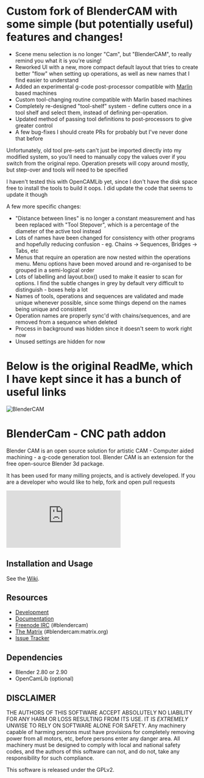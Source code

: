 # Custom fork of BlenderCAM with some simple (but potentially useful) features and changes!

* Scene menu selection is no longer "Cam", but "BlenderCAM", to really remind you what it is you're using!
* Reworked UI with a new, more compact default layout that tries to create better "flow" when setting up operations, as well as new names that I find easier to understand
* Added an experimental g-code post-processor compatible with [Marlin](https://github.com/MarlinFirmware/Marlin) based machines
* Custom tool-changing routine compatible with Marlin based machines
* Completely re-designed "tool-shelf" system - define cutters once in a tool shelf and select them, instead of defining per-operation. 
* Updated method of passing tool definitions to post-processors to give greater control
* A few bug-fixes I should create PRs for probably but I've never done that before

Unfortunately, old tool pre-sets can't just be imported directly into my modified system, so you'll need to manually copy the values over if you switch from the original repo. Operation presets will copy around mostly, but step-over and tools will need to be specified

I haven't tested this with OpenCAMLib yet, since I don't have the disk space free to install the tools to build it oops. I did update the code that seems to update it though

A few more specific changes: 

* "Distance between lines" is no longer a constant measurement and has been replaced with "Tool Stepover", which is a percentage of the diameter of the active tool instead
* Lots of names have been changed for consistency with other programs and hopefully reducing confusion - eg. Chains -> Sequences, Bridges -> Tabs, etc
* Menus that require an operation are now nested within the operations menu. Menu options have been moved around and re-organised to be grouped in a semi-logical order
* Lots of labelling and layout.box() used to make it easier to scan for options. I find the subtle changes in grey by default very difficult to distinguish - boxes help a lot
* Names of tools, operations and sequences are validated and made unique whenever possible, since some things depend on the names being unique and consistent
* Operation names are properly sync'd with chains/sequences, and are removed from a sequence when deleted
* Process in background was hidden since it doesn't seem to work right now
* Unused settings are hidden for now

# Below is the original ReadMe, which I have kept since it has a bunch of useful links


![BlenderCAM](./static/logo.png)

# BlenderCam - CNC path addon

Blender CAM is an open source solution for artistic CAM - Computer aided machining - a g-code generation tool.
Blender CAM is an extension for the free open-source Blender 3d package.

It has been used for many milling projects, and is actively developed.
If you are a developer who would like to help, fork and open pull requests


[![Chat on Matrix](https://img.shields.io/matrix/blendercam:matrix.org?label=Chat%20on%20Matrix)](https://riot.im/app/#/room/#blendercam:matrix.org)

## Installation and Usage

See the [Wiki](https://github.com/vilemduha/blendercam/wiki).


## Resources

* [Development](https://github.com/vilemduha/blendercam)
* [Documentation](https://github.com/vilemduha/blendercam/wiki)
* [Freenode IRC](http://webchat.freenode.net/?channels=%23blendercam) (#blendercam)
* [The Matrix](https://riot.im/app/#/room/#blendercam:matrix.org) (#blendercam:matrix.org)
* [Issue Tracker](https://github.com/blendercam/blendercam/issues)


## Dependencies

* Blender 2.80 or 2.90
* OpenCamLib (optional)


## DISCLAIMER

THE AUTHORS OF THIS SOFTWARE ACCEPT ABSOLUTELY NO LIABILITY FOR
ANY HARM OR LOSS RESULTING FROM ITS USE.  IT IS _EXTREMELY_ UNWISE
TO RELY ON SOFTWARE ALONE FOR SAFETY.  Any machinery capable of
harming persons must have provisions for completely removing power
from all motors, etc, before persons enter any danger area.  All
machinery must be designed to comply with local and national safety
codes, and the authors of this software can not, and do not, take
any responsibility for such compliance.

This software is released under the GPLv2.
